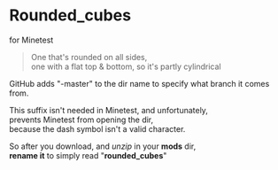 # Rounded_cubes
for Minetest

>One that's rounded on all sides,  
>one with a flat top & bottom, so it's partly cylindrical


GitHub adds  "-master" to the dir name to specify what branch it comes from.  

This suffix isn't needed in Minetest, and unfortunately,  
prevents Minetest from opening the dir,  
because the dash symbol isn't a valid character.  

So after you download, and *unzip* in your **mods** dir,  
**rename it** to simply read "**rounded_cubes**"

